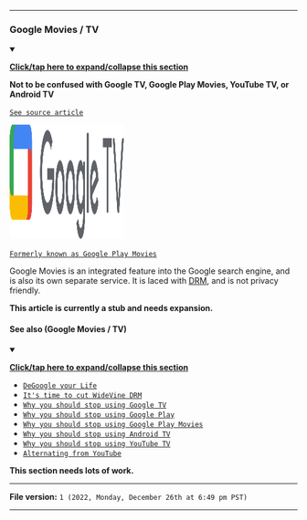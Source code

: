 
***

### Google Movies / TV

<details open><summary><p lang="en"><b><u>Click/tap here to expand/collapse this section</u></b></p></summary>

**Not to be confused with Google TV, Google Play Movies, YouTube TV, or Android TV**

[`See source article`](https://github.com/seanpm2001/Stop-Googling--Why-you-should-stop-using-Google-Search#google-movies--tv)

<img alt="Google Movies/TV logo failed to load. Click/tap here to attempt to view it" src="/Graphics/Google-TV/Logo/SVG/Google_TV_logo.svg" width="200" height="200"/>

<!-- ![Google_TV_logo.svg](/Graphics/Google-TV/Logo/SVG/Google_TV_logo.svg) !-->

[`Formerly known as Google Play Movies`](https://github.com/seanpm2001/Why-you-should-stop-using-Google-Play-Movies/)

Google Movies is an integrated feature into the Google search engine, and is also its own separate service. It is laced with [DRM](https://github.com/seanpm2001/Its-time-to-cut-WideVine-DRM/), and is not privacy friendly.

**This article is currently a stub and needs expansion.**

#### See also (Google Movies / TV)

<details open><summary><p lang="en"><b><u>Click/tap here to expand/collapse this section</u></b></p></summary>

* [`DeGoogle your Life`](https://github.com/seanpm2001/DeGoogle-your-Life/)
* [`It's time to cut WideVine DRM`](https://github.com/seanpm2001/Its-time-to-cut-WideVine-DRM/)
* [`Why you should stop using Google TV`](https://github.com/seanpm2001/Why-you-should-stop-using-Google-TV/)
* [`Why you should stop using Google Play`](https://github.com/seanpm2001/Why-you-should-stop-using-Google-Play/)
* [`Why you should stop using Google Play Movies`](https://github.com/seanpm2001/Why-you-should-stop-using-Google-Play-Movies/)
* [`Why you should stop using Android TV`](https://github.com/seanpm2001/Why-you-should-stop-using-Android-TV/)
* [`Why you should stop using YouTube TV`](https://github.com/seanpm2001/Why-you-should-stop-using-YouTube-TV/)
* [`Alternating from YouTube`](https://github.com/seanpm2001/Alternating-from-YouTube/)

</details>

**This section needs lots of work.**

</details>

***

**File version:** `1 (2022, Monday, December 26th at 6:49 pm PST)`

***
